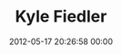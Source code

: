 ---
title: "Kyle Fiedler"
date: 2012-05-17 20:26:58 00:00
permalink: /kylefiedler
twitter: ""
likes: [100,103,102,98,84,73,50,43,21,24,20,14]
id: 98
gravatar: "http://www.gravatar.com/avatar/e47c27edce08b7ab1cb283d157b847c0"
---